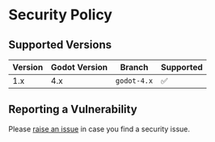 # Security Policy

## Supported Versions

| Version | Godot Version | Branch      | Supported          |
| ------- | ------------- | ----------- | ------------------ |
| 1.x     | 4.x           | `godot-4.x` | :white_check_mark: |

## Reporting a Vulnerability

Please [raise an issue](https://github.com/ninetailsrabbit/room-creator/issues) in case you find a security issue.
